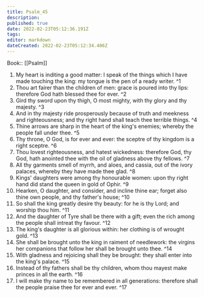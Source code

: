 ```yaml
---
title: Psalm_45
description: 
published: true
date: 2022-02-23T05:12:36.191Z
tags: 
editor: markdown
dateCreated: 2022-02-23T05:12:34.406Z
---
```


 Book:: [[Psalm]]
 1. My heart is inditing a good matter: I speak of the things which I have made touching the king: my tongue is the pen of a ready writer. ^1
 2. Thou art fairer than the children of men: grace is poured into thy lips: therefore God hath blessed thee for ever. ^2
 3. Gird thy sword upon thy thigh, O most mighty, with thy glory and thy majesty. ^3
 4. And in thy majesty ride prosperously because of truth and meekness and righteousness; and thy right hand shall teach thee terrible things. ^4
 5. Thine arrows are sharp in the heart of the king's enemies; whereby the people fall under thee. ^5
 6. Thy throne, O God, is for ever and ever: the sceptre of thy kingdom is a right sceptre. ^6
 7. Thou lovest righteousness, and hatest wickedness: therefore God, thy God, hath anointed thee with the oil of gladness above thy fellows. ^7
 8. All thy garments smell of myrrh, and aloes, and cassia, out of the ivory palaces, whereby they have made thee glad. ^8
 9. Kings' daughters were among thy honourable women: upon thy right hand did stand the queen in gold of Ophir. ^9
 10. Hearken, O daughter, and consider, and incline thine ear; forget also thine own people, and thy father's house; ^10
 11. So shall the king greatly desire thy beauty: for he is thy Lord; and worship thou him. ^11
 12. And the daughter of Tyre shall be there with a gift; even the rich among the people shall intreat thy favour. ^12
 13. The king's daughter is all glorious within: her clothing is of wrought gold. ^13
 14. She shall be brought unto the king in raiment of needlework: the virgins her companions that follow her shall be brought unto thee. ^14
 15. With gladness and rejoicing shall they be brought: they shall enter into the king's palace. ^15
 16. Instead of thy fathers shall be thy children, whom thou mayest make princes in all the earth. ^16
 17. I will make thy name to be remembered in all generations: therefore shall the people praise thee for ever and ever. ^17
